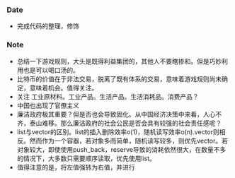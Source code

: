 ### Date
- 完成代码的整理，修饰

### Note
- 总结一下游戏规则，大头是既得利益集团的，其他人不要瞎掺和。但是巧妙利用也是可以喝口汤的。
- 比特币的价值在于非法交易，脱离了既有体系的交易，意味着游戏规则尚未确定，意味着机会。值得关注。
- 关注 工业原材料。工业产品。生活产品。生活消耗品。消费产品？
- 中国也出现了官僚主义
- 廉洁政府极其重要？但是否也会导致固化。从中国经济决策中来看，人心不齐，泰山难移。那么廉洁政府的社会公民是否会具有较强的社会责任感呢？
- list与vector的区别。list的插入删除效率o(1)，随机读写效率o(n).vector则相反。然而作为一个容器，若对象多而简单，随机读写较多，则优先vector。若对象较大，即使使用push_back，reserve导致的消耗依然很大，在数量不多的情况下，大多数只需要顺序读取，优先使用list。
- 值得注意的是，将左值强转为右值，并进行